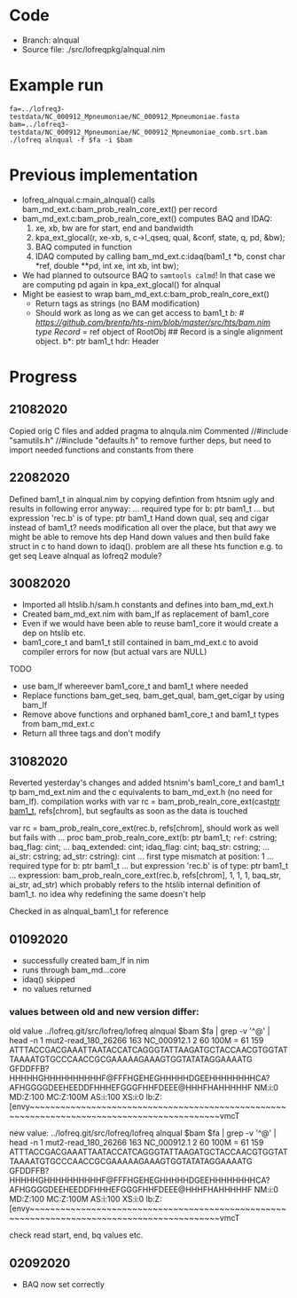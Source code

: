 # Code

- Branch: alnqual
- Source file: ./src/lofreqpkg/alnqual.nim

# Example run

    fa=../lofreq3-testdata/NC_000912_Mpneumoniae/NC_000912_Mpneumoniae.fasta
    bam=../lofreq3-testdata/NC_000912_Mpneumoniae/NC_000912_Mpneumoniae_comb.srt.bam
    ./lofreq alnqual -f $fa -i $bam


# Previous implementation

- lofreq_alnqual.c:main_alnqual() calls bam_md_ext.c:bam_prob_realn_core_ext() per record
- bam_md_ext.c:bam_prob_realn_core_ext() computes BAQ and IDAQ:
  1. xe, xb, bw are for start, end and bandwidth
  1. kpa_ext_glocal(r, xe-xb, s, c->l_qseq, qual, &conf, state, q, pd, &bw);
  1. BAQ computed in function
  1. IDAQ computed by calling bam_md_ext.c:idaq(bam1_t *b, const char *ref, double **pd, int xe, int xb, int bw);
- We had planned to outsource BAQ to `samtools calmd`! In that case we are computing pd again in kpa_ext_glocal() for alnqual
- Might be easiest to wrap bam_md_ext.c:bam_prob_realn_core_ext()
  - Return tags as strings (no BAM modification)
  - Should work as long as we can get access to bam1_t *b:
        # https://github.com/brentp/hts-nim/blob/master/src/hts/bam.nim
        type Record* = ref object of RootObj
        ## Record is a single alignment object.
        b*: ptr bam1_t
        hdr: Header


# Progress

## 21082020
Copied orig C files and added pragma to alnqula.nim
Commented
//#include "samutils.h"
//#include "defaults.h"
to remove further deps, but need to import needed functions and constants from there

## 22082020
Defined bam1_t in alnqual.nim by copying defintion from htsnim
ugly and results in following error anyway:
        ...   required type for b: ptr bam1_t
        ...   but expression 'rec.b' is of type: ptr bam1_t
Hand down qual, seq and cigar instead of bam1_t? needs modification all over the place, but
that awy we might be able to remove hts dep
Hand down values and then build fake struct in c to hand down to idaq(). problem are all these hts function e.g. to get seq
Leave alnqual as lofreq2 module?

## 30082020

- Imported all htslib.h/sam.h constants and defines into bam_md_ext.h
- Created bam_md_ext.nim with bam_lf as replacement of bam1_core
- Even if we would have been able to reuse bam1_core it would create a dep on htslib etc.
- bam1_core_t and bam1_t still contained in bam_md_ext.c to avoid compiler errors for now (but actual vars are NULL)


TODO
- use bam_lf whereever bam1_core_t and bam1_t where needed
- Replace functions bam_get_seq, bam_get_qual, bam_get_cigar by using bam_lf
- Remove above functions and orphaned bam1_core_t and bam1_t types from bam_md_ext.c
- Return all three tags and don't modify


## 31082020

Reverted yesterday's changes and added htsnim's bam1_core_t and bam1_t tp bam_md_ext.nim and the c equivalents to bam_md_ext.h (no need for bam_lf). compilation works with
    var rc = bam_prob_realn_core_ext(cast[ptr bam1_t](rec.b), refs[chrom], 
but segfaults as soon as the data is touched

   var rc = bam_prob_realn_core_ext(rec.b, refs[chrom], 
should work as well but fails with
        ... proc bam_prob_realn_core_ext(b: ptr bam1_t; `ref`: cstring; baq_flag: cint;
        ...                             baq_extended: cint; idaq_flag: cint; baq_str: cstring;
        ...                             ai_str: cstring; ad_str: cstring): cint
        ...   first type mismatch at position: 1
        ...   required type for b: ptr bam1_t
        ...   but expression 'rec.b' is of type: ptr bam1_t
        ... expression: bam_prob_realn_core_ext(rec.b, refs[chrom], 1, 1, 1, baq_str, ai_str, ad_str)
which probably refers to the htslib internal definition of bam1_t. no idea why redefining the same doesn't help

Checked in as alnqual_bam1_t for reference

## 01092020

- successfully created bam_lf in nim
- runs through bam_md...core
- idaq() skipped
- no values returned

### values between old and new version differ:

old value
        ../lofreq.git/src/lofreq/lofreq  alnqual $bam   $fa  | grep -v '^@' | head -n 1
        mut2-read_180_26266     163     NC_000912.1     2       60      100M    =       61      159     ATTTACCGACGAAATTAATACCATCAGGGTATTAAGATGCTACCAACGTGGTATTAAAATGTGCCCAACCGCGAAAAAGAAAGTGGTATATAGGAAAATG  GFDDFFB?HHHHHGHHHHHHHHHHF@FFFHGEHEGHHHHHDGEEHHHHHHHHCA?AFHGGGGDEEHEEDDFHHHEFGGGFHHFDEEE@HHHFHAHHHHHF  NM:i:0  MD:Z:100        MC:Z:100M       AS:i:100        XS:i:0  lb:Z:[envy~~~~~~~~~~~~~~~~~~~~~~~~~~~~~~~~~~~~~~~~~~~~~~~~~~~~~~~~~~~~~~~~~~~~~~~~~~~~~~~~~~~~~~~~~~~vmcT

new value:
        ../lofreq.git/src/lofreq/lofreq  alnqual $bam   $fa  | grep -v '^@' | head -n 1
        mut2-read_180_26266     163     NC_000912.1     2       60      100M    =       61      159     ATTTACCGACGAAATTAATACCATCAGGGTATTAAGATGCTACCAACGTGGTATTAAAATGTGCCCAACCGCGAAAAAGAAAGTGGTATATAGGAAAATG  GFDDFFB?HHHHHGHHHHHHHHHHF@FFFHGEHEGHHHHHDGEEHHHHHHHHCA?AFHGGGGDEEHEEDDFHHHEFGGGFHHFDEEE@HHHFHAHHHHHF  NM:i:0  MD:Z:100        MC:Z:100M       AS:i:100        XS:i:0  lb:Z:[envy~~~~~~~~~~~~~~~~~~~~~~~~~~~~~~~~~~~~~~~~~~~~~~~~~~~~~~~~~~~~~~~~~~~~~~~~~~~~~~~~~~~~~~~~~~~vmcT

check read start, end, bq values etc.

## 02092020

- BAQ now set correctly